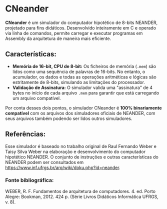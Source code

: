 # CNeander
**CNeander** é um simulador do computador hipotético de 8-bits NEANDER, projetado para fins didáticos. Desenvolvido inteiramente em C e operado via linha de comandos, permite carregar e executar programas em Assembly da arquitetura de maneira mais eficiente.

## Características:
+ **Memória de 16-bit, CPU de 8-bit:** Os ficheiros de memória (`.mem`) são lidos como uma sequência de palavras de 16-bits. No entanto, o acumulador, os dados e todas as operações aritméticas e lógicas são estritamente de 8-bits, simulando as limitações do processador.
+ **Validação de Assinatura:** O simulador valida uma "assinatura" de 4 bytes no início de cada arquivo `.mem` para garantir que está carregando um arquivo compatível.

Por conta desses dois pontos, o simulador CNeander é **100% binariamente compatível** com os arquivos dos simuladores oficiais de NEANDER, com seus arquivos também podendo ser lidos outros simuladores.

## Referências:
Esse simulador é baseado no trabalho original de Raul Fernando Weber e Taisy Silva Weber na elaboração e desenvolvimento do computador hipotético NEANDER.
O conjunto de instruções e outras características do NEANDER podem ser consultados em https://www.inf.ufrgs.br/arq/wiki/doku.php?id=neander.
### Fonte bibliográfica:
WEBER, R. F. Fundamentos de arquitetura de computadores. 4. ed. Porto Alegre: Bookman, 2012. 424 p. (Série Livros Didáticos Informática UFRGS, v. 8). 
